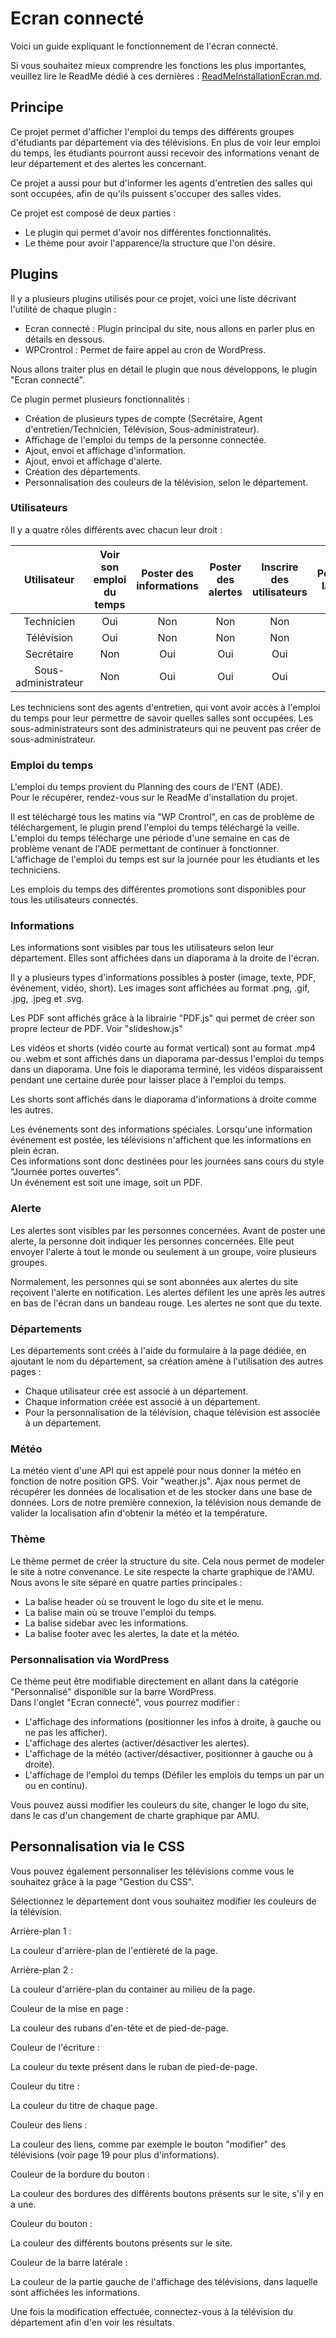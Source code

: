 # Ecran connecté

Voici un guide expliquant le fonctionnement de l'écran connecté.  

Si vous souhaitez mieux comprendre les fonctions les plus importantes, veuillez lire le ReadMe dédié à ces dernières : 
[ReadMeInstallationEcran.md](ReadMeInstallationEcran.md).

## Principe

Ce projet permet d'afficher l'emploi du temps des différents groupes d'étudiants par département via des télévisions.
En plus de voir leur emploi du temps, les étudiants pourront aussi recevoir des informations venant de leur département 
et des alertes les concernant.  

Ce projet a aussi pour but d'informer les agents d'entretien des salles qui sont occupées, afin de qu'ils puissent 
s'occuper des salles vides.

Ce projet est composé de deux parties :  
- Le plugin qui permet d'avoir nos différentes fonctionnalités.
- Le thème pour avoir l'apparence/la structure que l'on désire. 

## Plugins

Il y a plusieurs plugins utilisés pour ce projet, voici une liste décrivant l'utilité de chaque plugin :  
- Ecran connecté : Plugin principal du site, nous allons en parler plus en détails en dessous.
- WPCrontrol : Permet de faire appel au cron de WordPress.

Nous allons traiter plus en détail le plugin que nous développons, le plugin "Ecran connecté".  

Ce plugin permet plusieurs fonctionnalités :  
- Création de plusieurs types de compte (Secrétaire, Agent d'entretien/Technicien, Télévision, Sous-administrateur).
- Affichage de l'emploi du temps de la personne connectée.
- Ajout, envoi et affichage d'information.
- Ajout, envoi et affichage d'alerte.
- Création des départements.
- Personnalisation des couleurs de la télévision, selon le département.


### Utilisateurs

Il y a quatre rôles différents avec chacun leur droit :

|     Utilisateur     | Voir son emploi du temps |   Poster des informations | Poster des alertes | Inscrire des utilisateurs | Personnaliser la télévision |
|:-------------------:|:------------------------:|:-------------------------:|:------------------:|:-------------------------:|:---------------------------:|
|     Technicien      |           Oui            |            Non            |        Non         |            Non            |             Non             |
|     Télévision      |           Oui            |            Non            |        Non         |            Non            |             Non             |
|     Secrétaire      |           Non            |            Oui            |        Oui         |            Oui            |             Non             |
| Sous-administrateur |           Non            |            Oui            |        Oui         |            Oui            |             Oui             |


Les techniciens sont des agents d'entretien, qui vont avoir accès à l'emploi du temps pour leur permettre de savoir 
quelles salles sont occupées.
Les sous-administrateurs sont des administrateurs qui ne peuvent pas créer de sous-administrateur.

### Emploi du temps

L'emploi du temps provient du Planning des cours de l'ENT (ADE).  
Pour le récupérer, rendez-vous sur le ReadMe d'installation du projet.  

Il est téléchargé tous les matins via "WP Crontrol", en cas de problème de téléchargement, le plugin prend l'emploi du 
temps téléchargé la veille.  
L'emploi du temps télécharge une période d'une semaine en cas de problème venant de l'ADE permettant de continuer à 
fonctionner.  
L'affichage de l'emploi du temps est sur la journée pour les étudiants et les techniciens.  

Les emplois du temps des différentes promotions sont disponibles pour tous les utilisateurs connectés.


### Informations

Les informations sont visibles par tous les utilisateurs selon leur département.
Elles sont affichées dans un diaporama à la droite de l'écran.

Il y a plusieurs types d'informations possibles à poster (image, texte, PDF, événement, vidéo, short).
Les images sont affichées au format .png, .gif, .jpg, .jpeg et .svg.

Les PDF sont affichés grâce à la librairie "PDF.js" qui permet de créer son propre lecteur de PDF. Voir "slideshow.js"

Les vidéos et shorts (vidéo courte au format vertical) sont au format .mp4 ou .webm et sont affichés dans un diaporama 
par-dessus l'emploi du temps
dans un diaporama. Une fois le diaporama terminé, les vidéos disparaissent pendant une certaine durée pour laisser place
à l'emploi du temps.

Les shorts sont affichés dans le diaporama d'informations à droite comme les autres.

Les événements sont des informations spéciales. Lorsqu'une information événement est postée, les télévisions n'affichent
que les informations en plein écran.  
Ces informations sont donc destinées pour les journées sans cours du style "Journée portes ouvertes".  
Un événement est soit une image, soit un PDF.



### Alerte

Les alertes sont visibles par les personnes concernées.
Avant de poster une alerte, la personne doit indiquer les personnes concernées. Elle peut envoyer l'alerte à tout 
le monde ou seulement à un groupe, voire plusieurs groupes.

Normalement, les personnes qui se sont abonnées aux alertes du site reçoivent l'alerte en notification.
Les alertes défilent les une après les autres en bas de l'écran dans un bandeau rouge.
Les alertes ne sont que du texte.


### Départements
Les départements sont créés à l'aide du formulaire à la page dédiée, en ajoutant le nom du département, sa création 
amène à l'utilisation des autres pages :
- Chaque utilisateur crée est associé à un département.
- Chaque information créée est associé à un département.
- Pour la personnalisation de la télévision, chaque télévision est associée à un département.


### Météo

La météo vient d'une API qui est appelé pour nous donner la météo en fonction de notre position GPS.
Voir "weather.js".
Ajax nous permet de récupérer les données de localisation et de les stocker dans une base de données.
Lors de notre première connexion, la télévision nous demande de valider la localisation afin d'obtenir la météo et la 
température.

### Thème

Le thème permet de créer la structure du site. Cela nous permet de modeler le site à notre convenance.
Le site respecte la charte graphique de l'AMU. Nous avons le site séparé en quatre parties principales :
- La balise header où se trouvent le logo du site et le menu.
- La balise main où se trouve l'emploi du temps.
- La balise sidebar avec les informations.
- La balise footer avec les alertes, la date et la météo.


### Personnalisation via WordPress

Ce thème peut être modifiable directement en allant dans la catégorie "Personnalisé" disponible sur la barre WordPress.  
Dans l'onglet "Ecran connecté", vous pourrez modifier :

- L'affichage des informations (positionner les infos à droite, à gauche ou ne pas les afficher). 
- L'affichage des alertes (activer/désactiver les alertes). 
- L'affichage de la météo (activer/désactiver, positionner à gauche ou à droite).
- L'affichage de l'emploi du temps (Défiler les emplois du temps un par un ou en continu).

Vous pouvez aussi modifier les couleurs du site, changer le logo du site, dans le cas d'un changement de charte 
graphique
par AMU.

## Personnalisation via le CSS

Vous pouvez également personnaliser les télévisions comme vous le souhaitez grâce à la page "Gestion du CSS".

Sélectionnez le département dont vous souhaitez modifier les couleurs de la télévision.

Arrière-plan 1 :

La couleur d'arrière-plan de l'entièreté de la page.

Arrière-plan 2 :

La couleur d'arrière-plan du container au milieu de la page.

Couleur de la mise en page :

La couleur des rubans d'en-tête et de pied-de-page.

Couleur de l'écriture :

La couleur du texte présent dans le ruban de pied-de-page.

Couleur du titre :

La couleur du titre de chaque page.

Couleur des liens :

La couleur des liens, comme par exemple le bouton "modifier" des télévisions (voir page 19 pour plus d'informations).

Couleur de la bordure du bouton :

La couleur des bordures des différents boutons présents sur le site, s'il y en a une.

Couleur du bouton :

La couleur des différents boutons présents sur le site.

Couleur de la barre latérale :

La couleur de la partie gauche de l'affichage des télévisions, dans laquelle sont affichées les informations.

Une fois la modification effectuée, connectez-vous à la télévision du département afin d'en voir les résultats.


